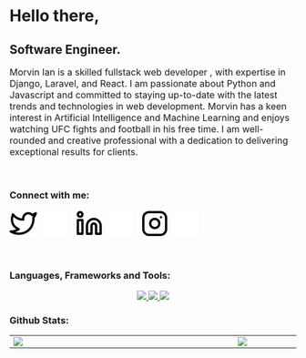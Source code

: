 # Hello there,
## Software Engineer.

<p style="font-size:medium;">
Morvin Ian is a skilled fullstack web developer , with expertise in Django, Laravel, and React. I am passionate about Python and    Javascript and committed to staying up-to-date with the latest trends and technologies in web development. Morvin has a keen interest in Artificial  Intelligence and Machine Learning and enjoys watching UFC fights and football in his free time. I am well-rounded and creative professional with a dedication to delivering exceptional results for clients.
</p>

<br />

### Connect with me:

[![website](./img/twitter-light.svg)](https://twitter.com/OluochIan#gh-light-mode-only)
[![website](./img/twitter-dark.svg)](https://twitter.com/OluochIan#gh-dark-mode-only)
&nbsp;&nbsp;
[![website](./img/linkedin-light.svg)](https://www.linkedin.com/in/oluoch-ian-90193a206/#gh-light-mode-only)
[![website](./img/linkedin-dark.svg)](https://www.linkedin.com/in/oluoch-ian-90193a206/#gh-dark-mode-only)
&nbsp;&nbsp;
[![website](./img/instagram-light.svg)](https://instagram.com/oluoch_ian#gh-light-mode-only)
[![website](./img/instagram-dark.svg)](https://instagram.com/oluoch_ian#gh-dark-mode-only)

<br />

### Languages, Frameworks and Tools:
<p align="center">

  <a href="https://skillicons.dev">
<!--     <img src="https://skillicons.dev/icons?i=git,github,python,c,cpp,html,css,js,jquery,bootstrap,vscode,netlify" /> -->
    <img src="https://skillicons.dev/icons?i=git,github,python,django,php,laravel" />
    <img src="https://skillicons.dev/icons?i=js,nuxt,vue,react" />
   <img src="https://skillicons.dev/icons?i=bootstrap,vscode,postman" />
  </a>
         
</p>

### Github Stats:
<table>
  <tr>
      <td><img width="380px" align="left" src="https://github-readme-stats.vercel.app/api?username=Morvin-Ian&show_icons=true&count_private=true&include_all_commits&theme=tokyonight"/></td>

   <td><img width="400px" align="left" src="https://github-readme-streak-stats.herokuapp.com/?user=Morvin-Ian&show_icons=true&locale=en&layout=compact&theme=tokyonight"/></td> 
  </tr>
</table>
